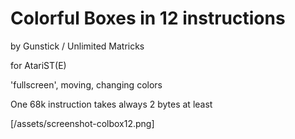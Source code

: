# Colorful Boxes in 12 instructions
by Gunstick / Unlimited Matricks

for AtariST(E) 

'fullscreen', moving, changing colors

One 68k instruction takes always 2 bytes at least

[/assets/screenshot-colbox12.png]
